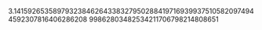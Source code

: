 3.141592653589793238462643383279502884197169399375105820974944592307816406286208
99862803482534211706798214808651